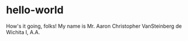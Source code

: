 # hello-world
How's it going, folks! My name is Mr. Aaron Christopher VanSteinberg de Wichita I, A.A. 
